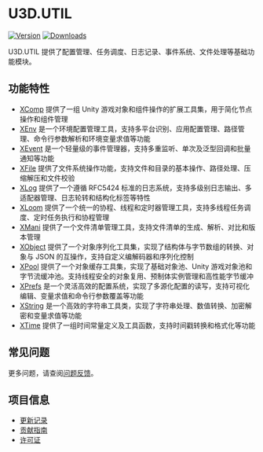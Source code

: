 # U3D.UTIL

[![Version](https://img.shields.io/npm/v/org.eframework.u3d.util)](https://www.npmjs.com/package/org.eframework.u3d.util)
[![Downloads](https://img.shields.io/npm/dm/org.eframework.u3d.util)](https://www.npmjs.com/package/org.eframework.u3d.util)  

U3D.UTIL 提供了配置管理、任务调度、日志记录、事件系统、文件处理等基础功能模块。

## 功能特性

- [XComp](Documentation~/XComp.md) 提供了一组 Unity 游戏对象和组件操作的扩展工具集，用于简化节点操作和组件管理
- [XEnv](Documentation~/XEnv.md) 是一个环境配置管理工具，支持多平台识别、应用配置管理、路径管理、命令行参数解析和环境变量求值等功能
- [XEvent](Documentation~/XEvent.md) 是一个轻量级的事件管理器，支持多重监听、单次及泛型回调和批量通知等功能
- [XFile](Documentation~/XFile.md) 提供了文件系统操作功能，支持文件和目录的基本操作、路径处理、压缩解压和文件校验
- [XLog](Documentation~/XLog.md) 提供了一个遵循 RFC5424 标准的日志系统，支持多级别日志输出、多适配器管理、日志轮转和结构化标签等特性
- [XLoom](Documentation~/XLoom.md) 提供了一个统一的协程、线程和定时器管理工具，支持多线程任务调度、定时任务执行和协程管理
- [XMani](Documentation~/XMani.md) 提供了一个文件清单管理工具，支持文件清单的生成、解析、对比和版本管理
- [XObject](Documentation~/XObject.md) 提供了一个对象序列化工具集，实现了结构体与字节数组的转换、对象与 JSON 的互操作，支持自定义编解码器和序列化控制
- [XPool](Documentation~/XPool.md) 提供了一个对象缓存工具集，实现了基础对象池、Unity 游戏对象池和字节流缓冲池。支持线程安全的对象复用、预制体实例管理和高性能字节缓冲
- [XPrefs](Documentation~/XPrefs.md) 是一个灵活高效的配置系统，实现了多源化配置的读写，支持可视化编辑、变量求值和命令行参数覆盖等功能
- [XString](Documentation~/XString.md) 是一个高效的字符串工具类，实现了字符串处理、数值转换、加密解密和变量求值等功能
- [XTime](Documentation~/XTime.md) 提供了一组时间常量定义及工具函数，支持时间戳转换和格式化等功能

## 常见问题

更多问题，请查阅[问题反馈](CONTRIBUTING.md#问题反馈)。

## 项目信息

- [更新记录](CHANGELOG.md)
- [贡献指南](CONTRIBUTING.md)
- [许可证](LICENSE.md)
